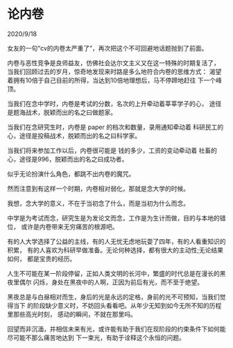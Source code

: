 # 论内卷
2020/9/18

女友的一句“cv的内卷太严重了”，再次把这个不可回避地话题抛到了前面。

内卷与恶性竞争是良师益友，仿佛社会达尔文主义又在这一特殊的时期复活了，
当我们回顾过去的岁月，惊奇地发现来时路是多么地符合内卷的思维方式：
渴望着拥有10倍于自己目前的所得，当达到10倍地理想后，马不停蹄地赶往
下一个峰顶。

当我们在念中学时，内卷是考试的分数，名次的上升牵动着莘莘学子的心，
途径是题海战术，脱颖而出的名之曰做题家。

当我们在念研究生时，内卷是 paper 的档次和数量，录用通知牵动着
科研民工的心，途径是投稿战术，脱颖而出的名之曰科学家。

当我们将来参加工作以后，内卷很可能是 钱的多少，工资的变动牵动着
社畜的心，途径是996，脱颖而出的名之曰成功者。

似乎无论扮演什么角色，都跳不出内卷的魔咒。

然而注意到有这样一个时期，内卷相对弱化，那就是念大学的时候。

我想，念大学的意义，不在于当初念了什么，而是当初为什么而念。

中学是为考试而念，研究生是为发论文而念，工作是为生计而做，目的与本地的错位，
或许是内卷带来无穷痛苦的根源吧。

有的人大学选择了公益的主线，有的人无忧无虑地玩耍了四年，有的人看重知识的积累，
有的人喜欢为科研早做准备。无论何种选择，都有很大的主动性;无论结果如何，
都是宝贵的经历。

人生不可能在某一阶段停留，正如人类文明的长河中，繁盛的时代总是在漫长的黑夜里偶尔
闪烁，身处在黑夜中的人啊，正因为前后有光，而不至于绝望。

黑夜总是与白昼相对而生，身后的光是永远的定格，身前的光不可预知，当我们觉得当下
的阶段缺少意义时，不妨回头看看吧。从年少无知到如今无所不知的历程里那些高光时刻，
感动的瞬间，不就在那里吗。

回望而非沉湎，并相信未来有光，或许能有助于我们在现阶段的约束条件下如何能尽可能不那么痛苦地达到
下一束光，有助于诠释这个永恒的问题。
